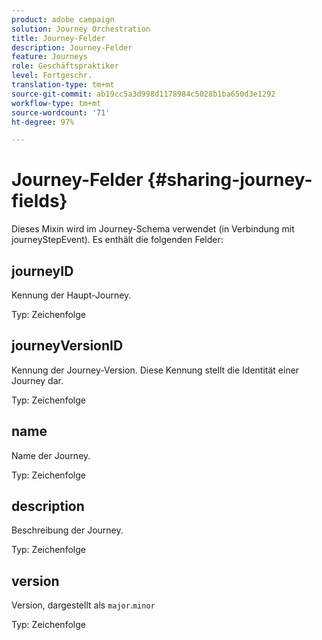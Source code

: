 ```yaml
---
product: adobe campaign
solution: Journey Orchestration
title: Journey-Felder
description: Journey-Felder
feature: Journeys
role: Geschäftspraktiker
level: Fortgeschr.
translation-type: tm+mt
source-git-commit: ab19cc5a3d998d1178984c5028b1ba650d3e1292
workflow-type: tm+mt
source-wordcount: '71'
ht-degree: 97%

---
```



# Journey-Felder {#sharing-journey-fields}

Dieses Mixin wird im Journey-Schema verwendet (in Verbindung mit journeyStepEvent). Es enthält die folgenden Felder:

## journeyID

Kennung der Haupt-Journey.

Typ: Zeichenfolge

## journeyVersionID

Kennung der Journey-Version. Diese Kennung stellt die Identität einer Journey dar.

Typ: Zeichenfolge

## name

Name der Journey.

Typ: Zeichenfolge

## description

Beschreibung der Journey.

Typ: Zeichenfolge

## version

Version, dargestellt als `major`.`minor`

Typ: Zeichenfolge